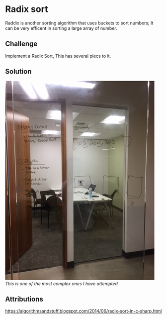 # Radix sort
Raddix is another sorting algorithm that uses buckets to sort numbers; It can be very efficent in sorting a 
large array of number.


## Challenge
Implement a Radix Sort, This has several piecs to it.

## Solution
![image](/Assets/Raddix.JPG)
*This is one of the most complex ones I have attempted*

## Attributions
https://algorithmsandstuff.blogspot.com/2014/06/radix-sort-in-c-sharp.html
